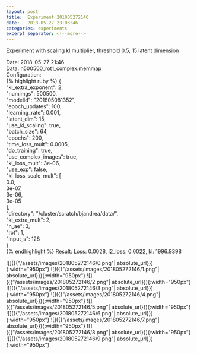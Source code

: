 ```yaml
---
layout: post
title:  Experiment 201805272146
date:   2018-05-27 23:03:46
categories: experiments
excerpt_separator: <!--more-->
---
```

Experiment with scaling kl multiplier, threshold 0.5, 15 latent dimension  

 <!--more-->
Date: 2018-05-27 21:46  
Data: n500500_rot1_complex.memmap  
Configuration:   
{% highlight ruby %}
{  
    "kl_extra_exponent": 2,   
    "numimgs": 500500,   
    "modelid": "201805081352",   
    "epoch_updates": 100,   
    "learning_rate": 0.001,   
    "latent_dim": 15,   
    "use_kl_scaling": true,   
    "batch_size": 64,   
    "epochs": 200,   
    "time_loss_mult": 0.0005,   
    "do_training": true,   
    "use_complex_images": true,   
    "kl_loss_mult": 3e-06,   
    "use_exp": false,   
    "kl_loss_scale_mult": [  
        0.0,   
        3e-07,   
        3e-06,   
        3e-05  
    ],   
    "directory": "/cluster/scratch/bjandrea/data/",   
    "kl_extra_mult": 2,   
    "n_ae": 3,   
    "rot": 1,   
    "input_s": 128  
}  
{% endhighlight %}
Result: Loss: 0.0028, l2_loss: 0.0022, kl: 1996.9398  

![]({{"/assets/images/201805272146/0.png"| absolute_url}}){:width="950px"}
![]({{"/assets/images/201805272146/1.png"| absolute_url}}){:width="950px"}
![]({{"/assets/images/201805272146/2.png"| absolute_url}}){:width="950px"}
![]({{"/assets/images/201805272146/3.png"| absolute_url}}){:width="950px"}
![]({{"/assets/images/201805272146/4.png"| absolute_url}}){:width="950px"}
![]({{"/assets/images/201805272146/5.png"| absolute_url}}){:width="950px"}
![]({{"/assets/images/201805272146/6.png"| absolute_url}}){:width="950px"}
![]({{"/assets/images/201805272146/7.png"| absolute_url}}){:width="950px"}
![]({{"/assets/images/201805272146/8.png"| absolute_url}}){:width="950px"}
![]({{"/assets/images/201805272146/9.png"| absolute_url}}){:width="950px"}
